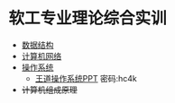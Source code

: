 # 软工专业理论综合实训
- [数据结构](./数据结构.md)
- [计算机网络](https://github.com/xftxyz2001/note-computer-network)
- [操作系统](./操作系统.md)
  - [王道操作系统PPT](https://txyz.lanzoue.com/iyWyY0znybaj) 密码:hc4k
- ~~计算机组成原理~~
